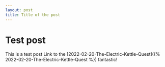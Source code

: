 ```yaml
---
layout: post
title: Title of the post
---
```


# Test post

This is a test post
Link to the [2022-02-20-The-Electric-Kettle-Quest]({% 2022-02-20-The-Electric-Kettle-Quest %})
fantastic!

